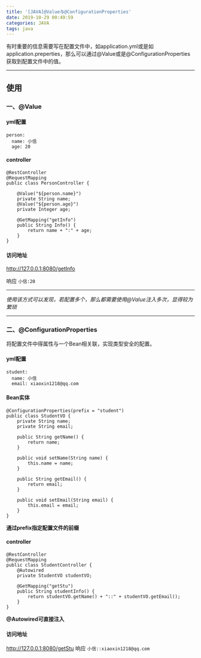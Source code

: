 ```yaml
---
title: '[JAVA]@Value与@ConfigurationProperties'
date: 2019-10-29 00:49:59
categories: JAVA
tags: java
---
```


有时重要的信息需要写在配置文件中，如application.yml或是如application.preperties，那么可以通过@Value或是@ConfigurationProperties获取到配置文件中的值。

---
## 使用
### 一、@Value
#### yml配置
```
person:
  name: 小信
  age: 20
```

#### controller
```
@RestController
@RequestMapping
public class PersonController {

    @Value("${person.name}")
    private String name;
    @Value("${person.age}")
    private Integer age;

    @GetMapping("getInfo")
    public String Info() {
        return name + ":" + age;
    }
}

```
#### 访问地址
http://127.0.0.1:8080/getInfo

响应 `小信:20`

---
*使用该方式可以发现，若配置多个，那么都需要使用@Value注入多次，显得较为繁琐*

---
### 二、@ConfigurationProperties
将配置文件中得属性与一个Bean相关联，实现类型安全的配置。

#### yml配置
```
student:
  name: 小信
  email: xiaoxin1218@qq.com
```

#### Bean实体
```
@ConfigurationProperties(prefix = "student")
public class StudentVO {
    private String name;
    private String email;

    public String getName() {
        return name;
    }

    public void setName(String name) {
        this.name = name;
    }

    public String getEmail() {
        return email;
    }

    public void setEmail(String email) {
        this.email = email;
    }
}
```
**通过prefix指定配置文件的前缀**

#### controller
```
@RestController
@RequestMapping
public class StudentController {
    @Autowired
    private StudentVO studentVO;

    @GetMapping("getStu")
    public String studentInfo() {
        return studentVO.getName() + "::" + studentVO.getEmail();
    }
}

```
**@Autowired可直接注入**
#### 访问地址
http://127.0.0.1:8080/getStu
响应 `小信::xiaoxin1218@qq.com`


